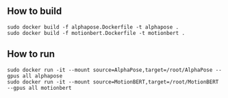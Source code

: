 ## How to build

```shell
sudo docker build -f alphapose.Dockerfile -t alphapose .
sudo docker build -f motionbert.Dockerfile -t motionbert .
```

## How to run

```shell
sudo docker run -it --mount source=AlphaPose,target=/root/AlphaPose --gpus all alphapose
sudo docker run -it --mount source=MotionBERT,target=/root/MotionBERT --gpus all motionbert
```
